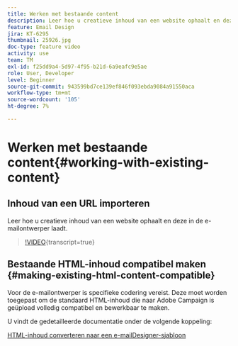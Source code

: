 ```yaml
---
title: Werken met bestaande content
description: Leer hoe u creatieve inhoud van een website ophaalt en deze in de e-mailontwerper laadt.
feature: Email Design
jira: KT-6295
thumbnail: 25926.jpg
doc-type: feature video
activity: use
team: TM
exl-id: f25dd9a4-5d97-4f95-b21d-6a9eafc9e5ae
role: User, Developer
level: Beginner
source-git-commit: 943599bd7ce139ef846f093ebda9084a91550aca
workflow-type: tm+mt
source-wordcount: '105'
ht-degree: 7%

---
```


# Werken met bestaande content{#working-with-existing-content}

## Inhoud van een URL importeren

Leer hoe u creatieve inhoud van een website ophaalt en deze in de e-mailontwerper laadt.

>[!VIDEO](https://video.tv.adobe.com/v/25926?learn=on){transcript=true}

## Bestaande HTML-inhoud compatibel maken {#making-existing-html-content-compatible}

Voor de e-mailontwerper is specifieke codering vereist. Deze moet worden toegepast om de standaard HTML-inhoud die naar Adobe Campaign is geüpload volledig compatibel en bewerkbaar te maken.

U vindt de gedetailleerde documentatie onder de volgende koppeling:

[HTML-inhoud converteren naar een e-mailDesigner-sjabloon](https://experienceleague.adobe.com/docs/campaign-standard/using/designing-content/building-email-content/using-existing-content.html?lang=nl-NL)
